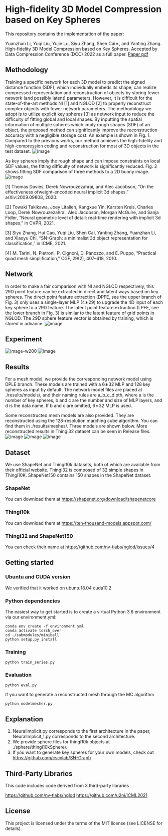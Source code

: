 # High-fidelity 3D Model Compression based on Key Spheres

This repository contains the implementation of the paper:

Yuanzhan Li, Yuqi Liu, Yujie Lu, Siyu Zhang, Shen Cai∗, and Yanting Zhang. High-fidelity 3D Model Compression based on Key Spheres. Accepted by Data Compression Conference (DCC) 2022 as a full paper. [Paper pdf](https://arxiv.org/pdf/2201.07486.pdf)

## Methodology
Training a specific network for each 3D model to predict the signed distance function (SDF), which individually embeds its shape, can realize compressed representation and reconstruction of objects by storing fewer network (and possibly latent) parameters. However, it is difficult for the state-of-the-art methods NI [1] and NGLOD [2] to properly reconstruct complex objects with fewer network parameters. The methodology we adopt is to utilize explicit key spheres [3] as network input to reduce the difficulty of fitting global and local shapes. By inputting the spatial information of multiple spheres which imply rough shapes (SDF) of an object, the proposed method can significantly improve the reconstruction accuracy with a negligible storage cost. An example is shown in Fig. 1. Compared to the previous works, our method achieves the high-fidelity and high-compression coding and reconstruction for most of 3D objects in the test dataset.
![image](imgs/Fig1.png)

As key spheres imply the rough shape and can impose constraints on local SDF values, the fitting difficulty of network is significantly reduced. Fig. 2 shows fitting SDF comparison of three methods to a 2D bunny image.
![image](imgs/figure2_git.png)

[1] Thomas Davies, Derek Nowrouzezahrai,  and Alec Jacobson,  “On the effectiveness ofweight-encoded neural implicit 3d shapes,” arXiv:2009.09808, 2020.

[2] Towaki Takikawa, Joey Litalien, Kangxue Yin, Karsten Kreis, Charles  Loop,  Derek Nowrouzezahrai, Alec Jacobson, Morgan McGuire, and Sanja Fidler, “Neural geometric level of detail:  real-time rendering with implicit 3d shapes,” in CVPR, 2021.

[3]  Siyu Zhang, Hui Cao, Yuqi Liu, Shen Cai, Yanting Zhang, Yuanzhan Li, and Xiaoyu Chi,   “SN-Graph:  a  minimalist  3d  object  representation  for  classification,” in ICME, 2021.

[4] M. Tarini, N. Pietroni, P. Cignoni, D. Panozzo, and E. Puppo, “Practical quad mesh simplification,” CGF, 29(2), 407–418, 2010.

## Network
In order to make a fair comparison with NI and NGLOD respectively, this 29D point feature can be extracted in direct and latent ways based on key spheres. The direct point feature extraction (DPFE, see the upper branch of Fig. 3) only uses a single-layer MLP (4∗29) to upgrade the 4D input of each key sphere to a 29D feature. The latent point feature extraction (LPFE, see the lower branch in Fig. 3) is similar to the latent feature of grid points in NGLOD. The 29D sphere feature vector is obtained by training, which is stored in advance.
![image](imgs/network.png)

## Experiment
![image-w200](imgs/figure6_git.png)
![image](imgs/table1_git.png)

## Results
For a mesh model, we provide the corresponding network model using DPLE branch. These models are trained with a 6∗32 MLP and 128 key spheres as input by default. The network model files are placed at ./results/models/, and their naming rules are a_b_c_d.pth, where a is the number of key spheres, b and c are the number and size of MLP layers, and d is the data name. If b and c are omitted, 6∗32 MLP is used. 

Some reconstructed mesh models are also provided. They are reconstructed using the 128-resolution marching cube algorithm. You can find them in ./results/meshes/. Three models are shown below. More reconstructed results in Thingi32 dataset can be seen in Release files. 
![image](imgs/figure1_1.gif)
![image](imgs/figure1_2.gif)
![image](imgs/figure1_3.gif)

## Dataset
We use ShapeNet and Thingi10k datasets, both of which are available from their official website. Thingi32 is composed of 32 simple shapes in Thingi10K. ShapeNet150 contains 150 shapes in the ShapeNet dataset.
### ShapeNet
You can download them at https://shapenet.org/download/shapenetcore
### Thingi10k
You can download them at https://ten-thousand-models.appspot.com/
### Thingi32 and ShapeNet150
You can check their name at https://github.com/nv-tlabs/nglod/issues/4
## Getting started

### Ubuntu and CUDA version

We verified that it worked on ubuntu18.04 cuda10.2

### Python dependencies
The easiest way to get started is to create a virtual Python 3.6 environment via our environment.yml:
```
conda env create -f environment.yml
conda activate torch_over
cd ./submodules/miniball
python setup.py install

```
### Training
```
python train_series.py
```

### Evaluation
```
python eval.py
```
If you want to generate a reconstructed mesh through the MC algorithm
```
python modelmesher.py 
```

## Explanation
1. NeuralImplicit.py corresponds to the first architecture in the paper, NeuralImplicit_1.py corresponds to the second architecture.
2. We provide sphere files for thingi10k objects at ./sphere/thingi10kSphere/.
3. If you want to generate key spheres for your own models, check out https://github.com/cscvlab/SN-Graph

## Third-Party Libraries

This code includes code derived from 3 third-party libraries

https://github.com/nv-tlabs/nglod
https://github.com/u2ni/ICML2021

## License
This project is licensed under the terms of the MIT license (see LICENSE for details).
